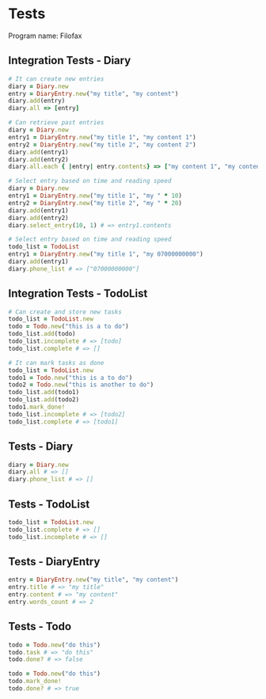# Tests

Program name: Filofax

## Integration Tests - Diary

```ruby
# It can create new entries
diary = Diary.new
entry = DiaryEntry.new("my title", "my content")
diary.add(entry)
diary.all => [entry]
```

```ruby
# Can retrieve past entries
diary = Diary.new
entry1 = DiaryEntry.new("my title 1", "my content 1")
entry2 = DiaryEntry.new("my title 2", "my content 2")
diary.add(entry1)
diary.add(entry2)
diary.all.each { |entry| entry.contents} => ["my content 1", "my content 2"]
```

```ruby
# Select entry based on time and reading speed
diary = Diary.new
entry1 = DiaryEntry.new("my title 1", "my " * 10)
entry2 = DiaryEntry.new("my title 2", "my " * 20)
diary.add(entry1)
diary.add(entry2)
diary.select_entry(10, 1) # => entry1.contents
```

```ruby
# Select entry based on time and reading speed
todo_list = TodoList
entry1 = DiaryEntry.new("my title 1", "my 07000000000")
diary.add(entry1)
diary.phone_list # => ["07000000000"]
```

## Integration Tests - TodoList

```ruby
# Can create and store new tasks
todo_list = TodoList.new
todo = Todo.new("this is a to do")
todo_list.add(todo)
todo_list.incomplete # => [todo]
todo_list.complete # => []
```

```ruby
# It can mark tasks as done
todo_list = TodoList.new
todo1 = Todo.new("this is a to do")
todo2 = Todo.new("this is another to do")
todo_list.add(todo1)
todo_list.add(todo2)
todo1.mark_done!
todo_list.incomplete # => [todo2]
todo_list.complete # => [todo1]
```


## Tests - Diary

```ruby
diary = Diary.new
diary.all # => []
diary.phone_list # => []
```

## Tests - TodoList
```ruby
todo_list = TodoList.new
todo_list.complete # => []
todo_list.incomplete # => []
```

## Tests - DiaryEntry
```ruby
entry = DiaryEntry.new("my title", "my content")
entry.title # => "my title"
entry.content # => "my content"
entry.words_count # => 2
```

## Tests - Todo
```ruby
todo = Todo.new("do this")
todo.task # => "do this"
todo.done? # => false
```

```ruby
todo = Todo.new("do this")
todo.mark_done!
todo.done? # => true
```